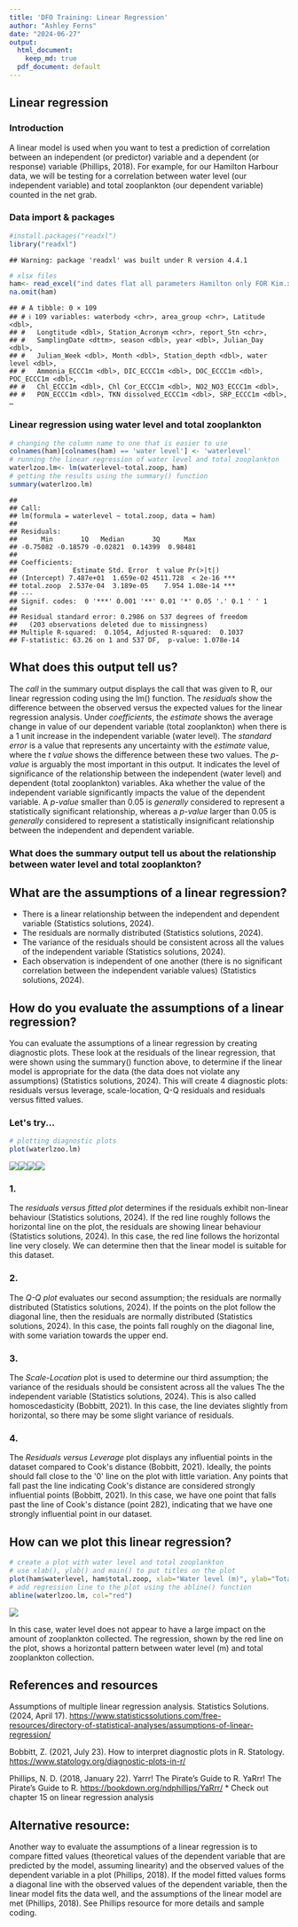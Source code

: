 ```yaml
---
title: 'DFO Training: Linear Regression'
author: "Ashley Ferns"
date: "2024-06-27"
output:
  html_document: 
    keep_md: true
  pdf_document: default
---
```



  
## Linear regression
### Introduction 

  A linear model is used when you want to test a prediction of correlation between an independent (or predictor) variable and a dependent (or response) variable (Phillips, 2018). For example, for our Hamilton Harbour data, we will be testing for a correlation between water level (our independent variable) and total zooplankton (our dependent variable) counted in the net grab. 

### Data import & packages

``` r
#install.packages("readxl")
library("readxl")
```

```
## Warning: package 'readxl' was built under R version 4.4.1
```

``` r
# xlsx files
ham<- read_excel("ind dates flat all parameters Hamilton only FOR Kim.xlsx")
na.omit(ham)
```

```
## # A tibble: 0 × 109
## # ℹ 109 variables: waterbody <chr>, area_group <chr>, Latitude <dbl>,
## #   Longtitude <dbl>, Station_Acronym <chr>, report_Stn <chr>,
## #   SamplingDate <dttm>, season <dbl>, year <dbl>, Julian_Day <dbl>,
## #   Julian_Week <dbl>, Month <dbl>, Station_depth <dbl>, water level <dbl>,
## #   Ammonia_ECCC1m <dbl>, DIC_ECCC1m <dbl>, DOC_ECCC1m <dbl>, POC_ECCC1m <dbl>,
## #   Chl_ECCC1m <dbl>, Chl Cor_ECCC1m <dbl>, NO2_NO3_ECCC1m <dbl>,
## #   PON_ECCC1m <dbl>, TKN dissolved_ECCC1m <dbl>, SRP_ECCC1m <dbl>, …
```

### Linear regression  using water level and total zooplankton

``` r
# changing the column name to one that is easier to use
colnames(ham)[colnames(ham) == 'water level'] <- 'waterlevel'
# running the linear regression of water level and total zooplankton
waterlzoo.lm<- lm(waterlevel~total.zoop, ham)
# getting the results using the summary() function
summary(waterlzoo.lm)
```

```
## 
## Call:
## lm(formula = waterlevel ~ total.zoop, data = ham)
## 
## Residuals:
##      Min       1Q   Median       3Q      Max 
## -0.75082 -0.18579 -0.02821  0.14399  0.98481 
## 
## Coefficients:
##              Estimate Std. Error  t value Pr(>|t|)    
## (Intercept) 7.487e+01  1.659e-02 4511.728  < 2e-16 ***
## total.zoop  2.537e-04  3.189e-05    7.954 1.08e-14 ***
## ---
## Signif. codes:  0 '***' 0.001 '**' 0.01 '*' 0.05 '.' 0.1 ' ' 1
## 
## Residual standard error: 0.2986 on 537 degrees of freedom
##   (203 observations deleted due to missingness)
## Multiple R-squared:  0.1054,	Adjusted R-squared:  0.1037 
## F-statistic: 63.26 on 1 and 537 DF,  p-value: 1.078e-14
```
## What does this output tell us? 

  The *call* in the summary output displays the call that was given to R, our linear regression coding using the lm() function. The *residuals* show the difference between the observed versus the expected values for the linear regression analysis. Under *coefficients*, the *estimate* shows the average change in value of our dependent variable (total zooplankton) when there is a 1 unit increase in the independent variable (water level). The *standard error* is a value that represents any uncertainty with the *estimate* value, where the *t value* shows the difference between these two values. The *p-value* is arguably the most important in this output. It indicates the level of significance of the relationship between the independent (water level) and dependent (total zooplankton) variables. Aka whether the value of the independent variable significantly impacts the value of the dependent variable. A *p-value* smaller than 0.05 is *generally* considered to represent a statistically significant relationship, whereas a *p-value* larger than 0.05 is *generally* considered to represent a statistically insignificant relationship between the independent and dependent variable. 

### What does the summary output tell us about the relationship between water level and total zooplankton?

## What are the assumptions of a linear regression? 
  * There is a linear relationship between the independent and dependent variable (Statistics solutions, 2024).
  * The residuals are normally distributed (Statistics solutions, 2024). 
  * The variance of the residuals should be consistent across all the values of the independent variable (Statistics solutions, 2024). 
  * Each observation is independent of one another (there is no significant correlation between the independent variable values) (Statistics solutions, 2024). 

## How do you evaluate the assumptions of a linear regression?

  You can evaluate the assumptions of a linear regression by creating diagnostic plots. These look at the residuals of the linear regression, that were shown using the summary() function above, to determine if the linear model is appropriate for the data (the data does not violate any assumptions) (Statistics solutions, 2024). This will create 4 diagnostic plots: residuals versus leverage, scale-location, Q-Q residuals and residuals versus fitted values. 

### Let's try...

``` r
# plotting diagnostic plots
plot(waterlzoo.lm)
```

![](HHworkshop_files/figure-html/unnamed-chunk-3-1.png)<!-- -->![](HHworkshop_files/figure-html/unnamed-chunk-3-2.png)<!-- -->![](HHworkshop_files/figure-html/unnamed-chunk-3-3.png)<!-- -->![](HHworkshop_files/figure-html/unnamed-chunk-3-4.png)<!-- -->

### 1. 
The *residuals versus fitted plot* determines if the residuals exhibit non-linear behaviour (Statistics solutions, 2024). If the red line roughly follows the horizontal line on the plot, the residuals are showing linear behaviour (Statistics solutions, 2024). In this case, the red line follows the horizontal line very closely. We can determine then that the linear model is suitable for this dataset. 

### 2. 
The *Q-Q plot* evaluates our second assumption; the residuals are normally distributed (Statistics solutions, 2024). If the points on the plot follow the diagonal line, then the residuals are normally distributed (Statistics solutions, 2024). In this case, the points fall roughly on the diagonal line, with some variation towards the upper end. 

### 3.
The *Scale-Location* plot is used to determine our third assumption; the variance of the residuals should be consistent across all the values The the independent variable (Statistics solutions, 2024). This is also called homoscedasticity (Bobbitt, 2021). In this case, the line deviates slightly from horizontal, so there may be some slight variance of residuals. 

### 4.
The *Residuals versus Leverage* plot displays any influential points in the dataset compared to Cook's distance (Bobbitt, 2021). Ideally, the points should fall close to the '0' line on the plot with little variation. Any points that fall past the line indicating Cook's distance are considered strongly influential points (Bobbitt, 2021). In this case, we have one point that falls past the line of Cook's distance (point 282), indicating that we have one strongly influential point in our dataset. 

## How can we plot this linear regression? 


``` r
# create a plot with water level and total zooplankton
# use xlab(), ylab() and main() to put titles on the plot
plot(ham$waterlevel, ham$total.zoop, xlab="Water level (m)", ylab="Total zooplankton collected", main="Relationship between water level and total zooplankton")
# add regression line to the plot using the abline() function
abline(waterlzoo.lm, col="red")
```

![](HHworkshop_files/figure-html/unnamed-chunk-4-1.png)<!-- -->

In this case, water level does not appear to have a large impact on the amount of zooplankton collected. The regression, shown by the red line on the plot, shows a horizontal pattern between water level (m) and total zooplankton collection. 


## References and resources
  Assumptions of multiple linear regression analysis. Statistics Solutions. (2024, April 17). https://www.statisticssolutions.com/free-resources/directory-of-statistical-analyses/assumptions-of-linear-regression/ 
  
  Bobbitt, Z. (2021, July 23). How to interpret diagnostic plots in R. Statology. https://www.statology.org/diagnostic-plots-in-r/ 

  Phillips, N. D. (2018, January 22). Yarrr! The Pirate’s Guide to R. YaRrr! The Pirate’s Guide to R. https://bookdown.org/ndphillips/YaRrr/ 
    * Check out chapter 15 on linear regression analysis 
    
## Alternative resource:

  Another way to evaluate the assumptions of a linear regression is to compare fitted values (theoretical values of the dependent variable that are predicted by the model, assuming linearity) and the observed values of the dependent variable in a plot (Phillips, 2018). If the model fitted values forms a diagonal line with the observed values of the dependent variable, then the linear model fits the data well, and the assumptions of the linear model are met (Phillips, 2018). See Phillips resource for more details and sample coding. 


